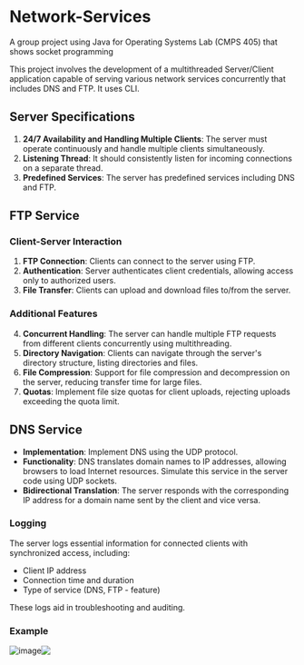 # Network-Services
A group project using Java for Operating Systems Lab (CMPS 405) that shows socket programming 

This project involves the development of a multithreaded Server/Client application capable of serving various network services concurrently that includes DNS and FTP. It uses CLI.

## Server Specifications

1. **24/7 Availability and Handling Multiple Clients**: The server must operate continuously and handle multiple clients simultaneously.
2. **Listening Thread**: It should consistently listen for incoming connections on a separate thread.
3. **Predefined Services**: The server has predefined services including DNS and FTP.

## FTP Service

### Client-Server Interaction

1. **FTP Connection**: Clients can connect to the server using FTP.
2. **Authentication**: Server authenticates client credentials, allowing access only to authorized users.
3. **File Transfer**: Clients can upload and download files to/from the server.

### Additional Features

4. **Concurrent Handling**: The server can handle multiple FTP requests from different clients concurrently using multithreading.
5. **Directory Navigation**: Clients can navigate through the server's directory structure, listing directories and files.
6. **File Compression**: Support for file compression and decompression on the server, reducing transfer time for large files.
7. **Quotas**: Implement file size quotas for client uploads, rejecting uploads exceeding the quota limit.

## DNS Service

- **Implementation**: Implement DNS using the UDP protocol.
- **Functionality**: DNS translates domain names to IP addresses, allowing browsers to load Internet resources. Simulate this service in the server code using UDP sockets.
- **Bidirectional Translation**: The server responds with the corresponding IP address for a domain name sent by the client and vice versa.
  
### Logging

The server logs essential information for connected clients with synchronized access, including:
- Client IP address
- Connection time and duration
- Type of service (DNS, FTP - feature)

These logs aid in troubleshooting and auditing.

### Example
<div style="display: flex;" align="center">
  <img src="https://github.com/Salma-Eletreby/Network-Services/assets/142803990/6e8e1a9f-e605-4715-92a0-a07aab70ec9d" alt="image">
  <img src="https://github.com/Salma-Eletreby/Network-Services/assets/142803990/1c25128a-8212-482b-82f6-05dc027642ac">
</div>
